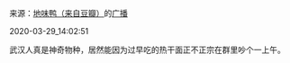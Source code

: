 来源：[地味鸭（来自豆瓣）](https://www.douban.com/people/47513232/)的[广播](https://www.douban.com/people/47513232/status/2890731479/)


2020-03-29_14:02:51


武汉人真是神奇物种，居然能因为过早吃的热干面正不正宗在群里吵个一上午。
